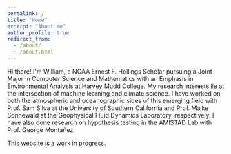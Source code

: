 ```yaml
---
permalink: /
title: "Home"
excerpt: "About me"
author_profile: true
redirect_from: 
  - /about/
  - /about.html
---
```


Hi there! I'm William, a NOAA Ernest F. Hollings Scholar pursuing a Joint Major in Computer Science and Mathematics with an Emphasis in Environmental Analysis at Harvey Mudd College. My research interests lie at the intersection of machine learning and climate science. I have worked on both the atmospheric and oceanographic sides of this emerging field with Prof. Sam Silva at the University of Southern California and Prof. Maike Sonnewald at the Geophysical Fluid Dynamics Laboratory, respectively. I have also done research on hypothesis testing in the AMISTAD Lab with Prof. George Montañez.

This website is a work in progress.
